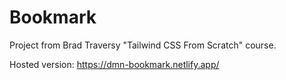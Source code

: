 # Bookmark

Project from Brad Traversy "Tailwind CSS From Scratch" course.

Hosted version: https://dmn-bookmark.netlify.app/
